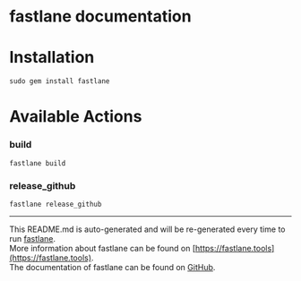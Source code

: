 fastlane documentation
================
# Installation
```
sudo gem install fastlane
```
# Available Actions
### build
```
fastlane build
```

### release_github
```
fastlane release_github
```


----

This README.md is auto-generated and will be re-generated every time to run [fastlane](https://fastlane.tools).  
More information about fastlane can be found on [https://fastlane.tools](https://fastlane.tools).  
The documentation of fastlane can be found on [GitHub](https://github.com/fastlane/fastlane).